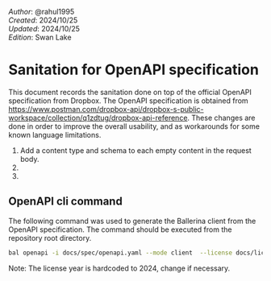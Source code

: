 _Author_:  @rahul1995 \
_Created_: 2024/10/25 \
_Updated_: 2024/10/25 \
_Edition_: Swan Lake

# Sanitation for OpenAPI specification

This document records the sanitation done on top of the official OpenAPI specification from Dropbox. 
The OpenAPI specification is obtained from https://www.postman.com/dropbox-api/dropbox-s-public-workspace/collection/q1zdtug/dropbox-api-reference.
These changes are done in order to improve the overall usability, and as workarounds for some known language limitations.

[//]: # (TODO: Add sanitation details)
1. Add a content type and schema to each empty content in the request body.
2. 
3. 

## OpenAPI cli command

The following command was used to generate the Ballerina client from the OpenAPI specification. The command should be executed from the repository root directory.

```bash
bal openapi -i docs/spec/openapi.yaml --mode client  --license docs/license.txt -o ballerina
```
Note: The license year is hardcoded to 2024, change if necessary.
